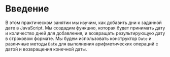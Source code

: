 # Введение

В этом практическом занятии мы изучим, как добавить дни к заданной дате в JavaScript. Мы создадим функцию, которая будет принимать дату и количество дней для добавления, и возвращать результирующую дату в строковом формате. Мы будем использовать конструктор `Date` и различные методы `Date` для выполнения арифметических операций с датой и возвращения конечной даты.
